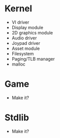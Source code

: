 # Kernel
- VI driver
- Display module
- 2D graphics module
- Audio driver
- Joypad driver
- Asset module
- Filesystem
- Paging/TLB manager
- malloc

# Game
- Make it?

# Stdlib
- Make it?